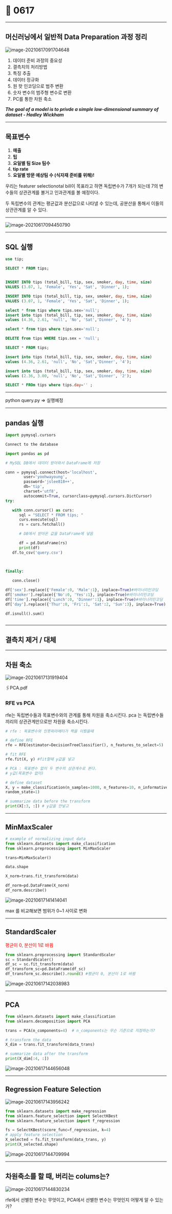 # 📖 0617

-------------



## 머신러닝에서 일반적 Data Preparation 과정 정리

![image-20210617091704648](README.assets/image-20210617091704648.png)

1. 데이터 준비 과정의 중요성
2. 결측치의 처리방법
3. 특징 추출 
4. 데이터 정규화
5. 원 핫 인코딩으로 범주 변환
6. 숫자 변수의 범주형 변수로 변환
7. PC를 통한 차원 축소

***The goal of a model is to privde a simple low-dimensional summary of dataset - Hadley Wickham***

------------------

## **목표변수**

1. **매출**
2. **팁**
3. **요일별 팀 Size 팀수**
4. **tip rate**
5. **요일별 방문 예상팀 수 (식자재 준비를 위해)!**

우리는 featurer selectionotal bill이 목표라고 하면 독립변수가 7개가 되는데 7의 변수들의 상관관계를 볼거고
인과관계를 볼 예정이다. 

두 독립변수의 관계는 평균값과 분산값으로 나타낼 수 있는데, 공분산을 통해서 이들의 상관관계를 알 수 있다.



-----------



![image-20210617094450790](README.assets/image-20210617094450790.png)



-------------

## SQL 실행

```sql
use tip;

SELECT * FROM tips;


INSERT INTO tips (total_bill, tip, sex, smoker, day, time, size)
VALUES (3.07, 1, 'Female', 'Yes', 'Sat', 'Dinner', 1);

INSERT INTO tips (total_bill, tip, sex, smoker, day, time, size)
VALUES (3.07, 1, 'Female', 'Yes', 'Sat', 'Dinner', 1);

select * from tips where tips.sex='null';
insert into tips (total_bill, tip, sex, smoker, day, time, size)
values (4.36, 2.61, 'null', 'No', 'Sat','Dinner', '4');

select * from tips where tips.sex='null';

DELETE from tips WHERE tips.sex = 'null';

SELECT * FROM tips; 

insert into tips (total_bill, tip, sex, smoker, day, time, size)
values (4.36, 2.61, 'null', 'No', 'Sat','Dinner', '4');

insert into tips (total_bill, tip, sex, smoker, day, time, size)
values (2.36, 3.00, 'null', 'No', 'Sat','Dinner', '2');

SELECT * FROm tips where tips.day='' ;
```



-------

python query.py => 실행예정

---

## pandas 실행

``` python
import pymysql.cursors

Connect to the database

import pandas as pd
```

```python
# MySQL DB에서 데이터 받아와서 DataFrame에 저장

conn = pymysql.connect(host='localhost',
        user='yoohwayoung',
        password='jslee818++',
        db='tip',
        charset='utf8',
        autocommit=True, cursorclass=pymysql.cursors.DictCursor)
try:

   with conn.cursor() as curs:
      sql = "SELECT * FROM tips; "
      curs.execute(sql)
      rs = curs.fetchall()

      # DB에서 받아온 값을 DataFrame에 넣음

      df = pd.DataFrame(rs)
      print(df)
   df.to_csv('query.csv')
    

    
finally:

   conn.close()
```



```python
df['sex'].replace({'Female':0, 'Male':1}, inplace=True)#바이너리인코딩
df['smoker'].replace({'No':0, 'Yes':1}, inplace=True)#바이너리인코딩
df['time'].replace({'Lunch':0, 'Dinner':1}, inplace=True)#바이너리인코딩
df['day'].replace({'Thur':0, 'Fri':1, 'Sat':2, 'Sun':3}, inplace=True) #라벨인코딩
```

```
df.isnull().sum()
```

```
```

---------------

## 결측치 제거 / 대체





----------------

## 차원 축소

![image-20210617131919404](README.assets/image-20210617131919404.png)

🖇PCA.pdf



### RFE vs PCA

rfe는 독립변수들과 목표변수와의 관계를 통해 차원을 축소시킨다.
pca 는 독립변수들끼리의 상관관계만으로만 차원을 축소시킨다.

```python
# rfe : 목표변수와 인풋파라메터가 짝을 이뤘을때

# define RFE
rfe = RFE(estimator=DecisionTreeClassifier(), n_features_to_select=5)

# fit RFE
rfe.fit(X, y) #fit할때 y값을 넣고
```

```python
# PCA : 목표변수 없이 두 변수의 상관계수로 본다.
# y값(목표변수 없이)

# define dataset
X, y = make_classification(n_samples=1000, n_features=10, n_informative=3, n_redundant=7,
random_state=1)

# summarize data before the transform
print(X[:3, :]) # y값을 안넣고
```





-------------

## MinMaxScaler

```python
# example of normalizing input data
from sklearn.datasets import make_classification
from sklearn.preprocessing import MinMaxScaler

trans=MinMaxScaler()

data.shape

X_norm=trans.fit_transform(data)

df_norm=pd.DataFrame(X_norm)
df_norm.describe()
```

![image-20210617141414041](README.assets/image-20210617141414041.png)

max 를 비교해보면 범위가 0~1 사이로 변화

-----------

## StandardScaler

<span style = "color:red">평균이 0, 분산이 1로 바뀜

```python
from sklearn.preprocessing import StandardScaler
sc = StandardScaler()
df_sc = sc.fit_transform(data)
df_transform_sc=pd.DataFrame(df_sc)
df_transform_sc.describe().round() #평균이 0, 분산이 1로 바뀜
```

![image-20210617142038983](README.assets/image-20210617142038983.png)



-------------

## PCA

```python
from sklearn.datasets import make_classification
from sklearn.decomposition import PCA

trans = PCA(n_components=4)  # n_components는 무슨 기준으로 지정하는가?

# transform the data
X_dim = trans.fit_transform(data_trans)

# summarize data after the transform
print(X_dim[:4, :])
```

![image-20210617144656048](README.assets/image-20210617144656048.png)





------------

## Regression Feature Selection

![image-20210617143956242](README.assets/image-20210617143956242.png)

```python
from sklearn.datasets import make_regression
from sklearn.feature_selection import SelectKBest
from sklearn.feature_selection import f_regression

fs = SelectKBest(score_func=f_regression, k=4)
# apply feature selection
X_selected = fs.fit_transform(data_trans, y)
print(X_selected.shape)
```

![image-20210617144709994](README.assets/image-20210617144709994.png)





-----------

## 차원축소를 할 때, 버리는 colums는?

![image-20210617144830234](README.assets/image-20210617144830234.png)

rfe에서 선별한 변수는 무엇이고, 
PCA에서 선별한 변수는 무엇인지 어떻게 알 수 있는가?

